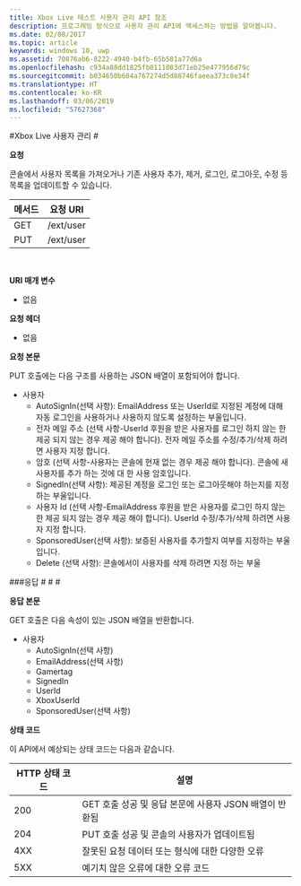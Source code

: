```yaml
---
title: Xbox Live 테스트 사용자 관리 API 참조
description: 프로그래밍 방식으로 사용자 관리 API에 액세스하는 방법을 알아봅니다.
ms.date: 02/08/2017
ms.topic: article
keywords: windows 10, uwp
ms.assetid: 70876ab6-8222-4940-b4fb-65b581a77d6a
ms.openlocfilehash: c934a88dd1825fb0111083d71eb25e477956d79c
ms.sourcegitcommit: b034650b684a767274d5d88746faeea373c8e34f
ms.translationtype: HT
ms.contentlocale: ko-KR
ms.lasthandoff: 03/06/2019
ms.locfileid: "57627368"
---
```

#<a name="xbox-live-user-management"></a>Xbox Live 사용자 관리 #

**요청**

콘솔에서 사용자 목록을 가져오거나 기존 사용자 추가, 제거, 로그인, 로그아웃, 수정 등 목록을 업데이트할 수 있습니다.

| 메서드        | 요청 URI     | 
| ------------- |-----------------|
| GET           | /ext/user |
| PUT           | /ext/user |
<br>

**URI 매개 변수**

* 없음

**요청 헤더**

* 없음

**요청 본문**

PUT 호출에는 다음 구조를 사용하는 JSON 배열이 포함되어야 합니다.

* 사용자
  * AutoSignIn(선택 사항): EmailAddress 또는 UserId로 지정된 계정에 대해 자동 로그인을 사용하거나 사용하지 않도록 설정하는 부울입니다.
  * 전자 메일 주소 (선택 사항-UserId 후원을 받은 사용자를 로그인 하지 않는 한 제공 되지 않는 경우 제공 해야 합니다). 전자 메일 주소를 수정/추가/삭제 하려면 사용자 지정 합니다.
  * 암호 (선택 사항-사용자는 콘솔에 현재 없는 경우 제공 해야 합니다). 콘솔에 새 사용자를 추가 하는 것에 대 한 사용 암호입니다.
  * SignedIn(선택 사항): 제공된 계정을 로그인 또는 로그아웃해야 하는지를 지정하는 부울입니다.
  * 사용자 Id (선택 사항-EmailAddress 후원을 받은 사용자를 로그인 하지 않는 한 제공 되지 않는 경우 제공 해야 합니다). UserId 수정/추가/삭제 하려면 사용자 지정 합니다.
  * SponsoredUser(선택 사항): 보증된 사용자를 추가할지 여부를 지정하는 부울입니다.
  * Delete (선택 사항): 콘솔에서이 사용자를 삭제 하려면 지정 하는 부울

###<a name="response"></a>응답 # # #

**응답 본문**

GET 호출은 다음 속성이 있는 JSON 배열을 반환합니다.

* 사용자
  * AutoSignIn(선택 사항)
  * EmailAddress(선택 사항)
  * Gamertag
  * SignedIn
  * UserId
  * XboxUserId
  * SponsoredUser(선택 사항)
  
**상태 코드**

이 API에서 예상되는 상태 코드는 다음과 같습니다.

| HTTP 상태 코드   | 설명     | 
| ------------------ |-----------------|
| 200                | GET 호출 성공 및 응답 본문에 사용자 JSON 배열이 반환됨 |
| 204                | PUT 호출 성공 및 콘솔의 사용자가 업데이트됨 |
| 4XX                | 잘못된 요청 데이터 또는 형식에 대한 다양한 오류 |
| 5XX                | 예기치 않은 오류에 대한 오류 코드 |
<br>


